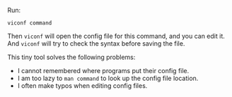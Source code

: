 Run:

    viconf command

Then `viconf` will open the config file for this command, and you can edit it.
And `viconf` will try to check the syntax before saving the file.

This tiny tool solves the following problems:

- I cannot remembered where programs put their config file.
- I am too lazy to `man command` to look up the config file location.
- I often make typos when editing config files.
